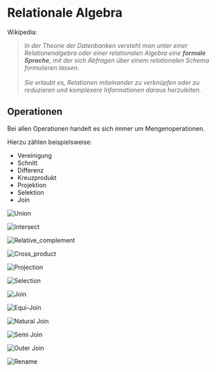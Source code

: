 # Relationale Algebra



Wikipedia:
>*In der Theorie der Datenbanken versteht man unter einer Relationenalgebra oder einer relationalen Algebra eine _**formale Sprache**_, mit der sich Abfragen über einem relationalen Schema formulieren lassen.<br/><br/> Sie erlaubt es, Relationen miteinander zu verknüpfen oder zu reduzieren und komplexere Informationen daraus herzuleiten.*



## Operationen
Bei allen Operationen handelt es sich immer um Mengenoperationen.

Hierzu zählen beispielsweise:
* Vereinigung
* Schnitt
* Differenz
* Kreuzprodukt
* Projektion
* Selektion
* Join



![Union](content/images/Union.svg)



![Intersect](content/images/Intersect.svg)



![Relative_complement](content/images/Relative_complement.svg)



![Cross_product](content/images/Cross_product.svg)



![Projection](content/images/Projection.svg)



![Selection](content/images/Selection.svg)



![Join](content/images/Join.svg)



![Equi-Join](content/images/Equi-Join.svg)



![Natural Join](content/images/Natural_Join.svg)



![Semi Join](content/images/Semi_Join.svg)



![Outer Join](content/images/Outer_Join.svg)



![Rename](content/images/Rename.svg)
